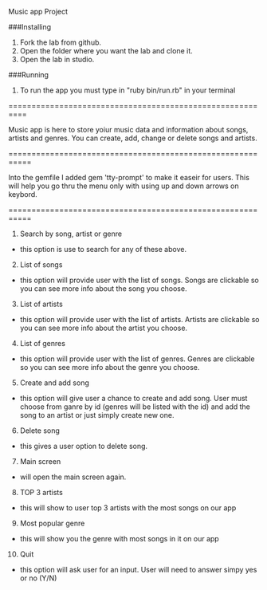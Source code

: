 Music app Project


###Installing
1. Fork the lab from github.
2. Open the folder where you want the lab and clone it.
3. Open the lab in studio.

###Running

1. To run the app you must type in "ruby bin/run.rb" in your terminal

==========================================================


Music app is here to store yoiur music data and information about songs, artists and genres.
You can create, add, change or delete songs and artists. 


===========================================================

Into the gemfile I added gem 'tty-prompt' to make it easeir for users. This will help you go thru the menu only with using up and down arrows on keybord. 

===========================================================

1. Search by song, artist or genre
- this option is use to search for any of these above.


2. List of songs
- this option will provide user with the list of songs. Songs are clickable so you can see more info about the song you choose.

3. List of artists
- this option will provide user with the list of artists. Artists are clickable so you can see more info about the artist you choose.

4. List of genres
- this option will provide user with the list of genres. Genres are clickable so you can see more info about the genre you choose.

5. Create and add song
- this option will give user a chance to create and add song. User must choose from ganre by id (genres will be listed with the id) and add the song to an artist or just simply create new one.

6. Delete song
- this gives a user option to delete song.

7. Main screen
- will open the main screen again.

8. TOP 3 artists
- this will show to user top 3 artists with the most songs on our app

9. Most popular genre
- this will show you the genre with most songs in it on our app

10. Quit
- this option will ask user for an input. User will need to answer simpy yes or no (Y/N)